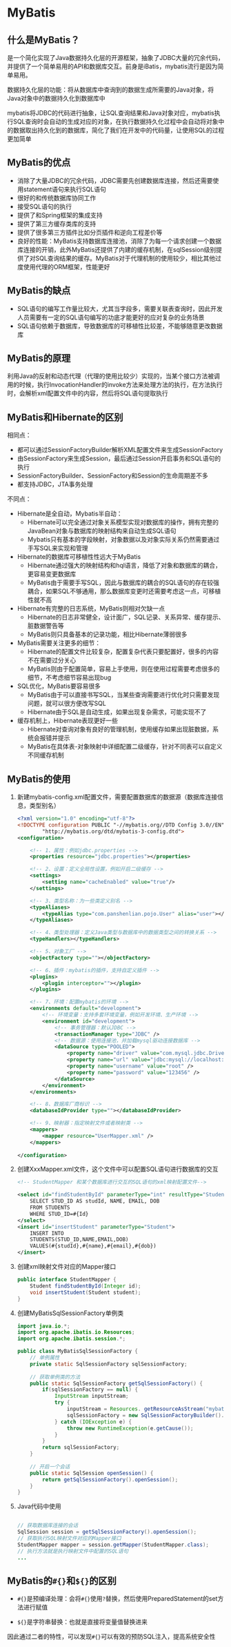# MyBatis

## 什么是MyBatis？

是一个简化实现了Java数据持久化层的开源框架，抽象了JDBC大量的冗余代码，并提供了一个简单易用的API和数据库交互。前身是iBatis，mybatis流行是因为简单易用。

数据持久化层的功能：将从数据库中查询到的数据生成所需要的Java对象，将Java对象中的数据持久化到数据库中

mybatis将JDBC的代码进行抽象，让SQL查询结果和Java对象对应，mybatis执行SQL查询时会自动的生成对应的对象，在执行数据持久化过程中会自动将对象中的数据取出持久化到的数据库，简化了我们在开发中的代码量，让使用SQL的过程更加简单

## MyBatis的优点

- 消除了大量JDBC的冗余代码，JDBC需要先创建数据库连接，然后还需要使用statement语句来执行SQL语句
- 很好的和传统数据库协同工作
- 接受SQL语句的执行
- 提供了和Spring框架的集成支持
- 提供了第三方缓存类库的支持
- 提供了很多第三方插件比如分页插件和逆向工程差价等
- 良好的性能：MyBatis支持数据库连接池，消除了为每一个请求创建一个数据库连接的开销，此外MyBatis还提供了内建的缓存机制，在sqlSession级别提供了对SQL查询结果的缓存。MyBatis对于代理机制的使用较少，相比其他过度使用代理的ORM框架，性能更好

## MyBatis的缺点

- SQL语句的编写工作量比较大，尤其当字段多，需要关联表查询时，因此开发人员需要有一定的SQL语句编写的功底才能更好的应对复杂的业务场景
- SQL语句依赖于数据库，导致数据库的可移植性比较差，不能够随意更改数据库

## MyBatis的原理

利用Java的反射和动态代理（代理的使用比较少）实现的，当某个接口方法被调用的时候，执行InvocationHandler的invoke方法来处理方法的执行，在方法执行时，会解析xml配置文件中的内容，然后将SQL语句提取执行

## MyBatis和Hibernate的区别

相同点：

- 都可以通过SessionFactoryBuilder解析XML配置文件来生成SessionFactory
- 由SessionFactory来生成Session，最后通过Session开启事务和SQL语句的执行
- SessionFactoryBuilder、SessionFactory和Session的生命周期差不多
- 都支持JDBC，JTA事务处理

不同点：

- Hibernate是全自动，Mybatis半自动：
  - Hibernate可以完全通过对象关系模型实现对数据库的操作，拥有完整的JavaBean对象与数据库的映射结构来自动生成SQL语句
  - Mybatis只有基本的字段映射，对象数据以及对象实际关系仍然需要通过手写SQL来实现和管理
- Hibernate的数据库可移植性性远大于MyBatis
  - Hibernate通过强大的映射结构和hql语言，降低了对象和数据库的耦合，更容易变更数据库
  - MyBatis由于需要手写SQL，因此与数据库的耦合的SQL语句的存在较强耦合，如果SQL不够通用，那么数据库变更时还需要考虑这一点，可移植性就不高
- Hibernate有完整的日志系统，MyBatis则相对欠缺一点
  - Hibernate的日志非常健全，设计面广，SQL记录、关系异常、缓存提示、脏数据警告等
  - MyBatis则只具备基本的记录功能，相比Hibernate薄弱很多
- MyBatis需要关注更多的细节：
  - Hibernate的配置文件比较复杂，配置复杂代表只要配置好，很多的内容不在需要过分关心
  - MyBatis则由于配置简单，容易上手使用，则在使用过程需要考虑很多的细节，不考虑细节容易出现bug
- SQL优化，MyBatis要容易很多
  - MyBatis由于可以直接书写SQL，当某些查询需要进行优化时只需要发现问题，就可以很方便改写SQL
  - Hibernate由于SQL是自动生成，如果出现复杂需求，可能实现不了
- 缓存机制上，Hibernate表现更好一些
  - Hibernate对查询对象有良好的管理机制，使用缓存如果出现脏数据，系统会报错并提示
  - MyBatis在具体表-对象映射中详细配置二级缓存，针对不同表可以自定义不同缓存机制



## MyBatis的使用

1. 新建mybatis-config.xml配置文件，需要配置数据库的数据源（数据库连接信息，类型别名）

   ```xml
   <?xml version="1.0" encoding="utf-8"?>
   <!DOCTYPE configuration PUBLIC "-//mybatis.org//DTD Config 3.0//EN"
           "http://mybatis.org/dtd/mybatis-3-config.dtd">
   <configuration>
   
       <!-- 1、属性：例如jdbc.properties -->
       <properties resource="jdbc.properties"></properties>
   
       <!-- 2、设置：定义全局性设置，例如开启二级缓存 -->
       <settings>
           <setting name="cacheEnabled" value="true"/>
       </settings>
   
       <!-- 3、类型名称：为一些类定义别名 -->
       <typeAliases>
           <typeAlias type="com.panshenlian.pojo.User" alias="user"></typeAlias>
       </typeAliases>
   
       <!-- 4、类型处理器：定义Java类型与数据库中的数据类型之间的转换关系 -->
       <typeHandlers></typeHandlers>
   
       <!-- 5、对象工厂 -->
       <objectFactory type=""></objectFactory>
   
       <!-- 6、插件：mybatis的插件，支持自定义插件 -->
       <plugins>
           <plugin interceptor=""></plugin>
       </plugins>
   
       <!-- 7、环境：配置mybatis的环境 -->
       <environments default="development">
           <!-- 环境变量：支持多套环境变量，例如开发环境、生产环境 -->
           <environment id="development">
               <!-- 事务管理器：默认JDBC -->
               <transactionManager type="JDBC" />
               <!-- 数据源：使用连接池，并加载mysql驱动连接数据库 -->
               <dataSource type="POOLED">
                   <property name="driver" value="com.mysql.jdbc.Driver" />
                   <property name="url" value="jdbc:mysql://localhost:3306/mybatis" />
                   <property name="username" value="root" />
                   <property name="password" value="123456" />
               </dataSource>
           </environment>
       </environments>
   
       <!-- 8、数据库厂商标识 -->
       <databaseIdProvider type=""></databaseIdProvider>
   
       <!-- 9、映射器：指定映射文件或者映射类 -->
       <mappers>
           <mapper resource="UserMapper.xml" />
       </mappers>
       
   </configuration>
   ```

2. 创建XxxMapper.xml文件，这个文件中可以配置SQL语句进行数据库的交互

   ```xml
   <!-- StudentMapper 和某个数据库进行交互的SQL语句的xml映射配置文件-->
   
   <select id="findStudentById" parameterType="int" resultType="Student"> 
       SELECT STUD_ID AS studId, NAME, EMAIL, DOB 
       FROM STUDENTS 
       WHERE STUD_ID=#{Id} 
   </select> 
   <insert id="insertStudent" parameterType="Student"> 
       INSERT INTO 
       STUDENTS(STUD_ID,NAME,EMAIL,DOB) 
       VALUES(#{studId},#{name},#{email},#{dob}) 
   </insert>
   ```

3. 创建xml映射文件对应的Mapper接口

   ```java
   public interface StudentMapper { 
       Student findStudentById(Integer id); 
       void insertStudent(Student student); 
   }
   ```

4. 创建MyBatisSqlSessionFactory单例类

   ```java
   import java.io.*; 
   import org.apache.ibatis.io.Resources; 
   import org.apache.ibatis.session.*; 
   
   public class MyBatisSqlSessionFactory { 
       // 单例属性
       private static SqlSessionFactory sqlSessionFactory; 
       
       // 获取单例类的方法
       public static SqlSessionFactory getSqlSessionFactory() { 
           if(sqlSessionFactory == null) { 
               InputStream inputStream; 
               try { 
                   inputStream = Resources. getResourceAsStream("mybatis-config.xml"); 
                   sqlSessionFactory = new SqlSessionFactoryBuilder().build(inputStream); 
               } catch (IOException e) { 
                   throw new RuntimeException(e.getCause());
               } 
           }
           return sqlSessionFactory; 
       } 
       
       // 开启一个会话
       public static SqlSession openSession() { 
           return getSqlSessionFactory().openSession(); 
       } 
   }
   ```

5. Java代码中使用

   ```java
   
   // 获取数据库连接的会话
   SqlSession session = getSqlSessionFactory().openSession();
   // 获取执行SQL映射文件对应的Mapper接口
   StudentMapper mapper = session.getMapper(StudentMapper.class);
   // 执行方法就是执行映射文件中配置的SQL语句
   ...
   ```

   

## MyBatis的`#{}`和`${}`的区别

- `#{}`是预编译处理：会将`#{}`使用`?`替换，然后使用PreparedStatement的set方法进行赋值

- `${}`是字符串替换：也就是直接将变量值替换进来

因此通过二者的特性，可以发现`#{}`可以有效的预防SQL注入，提高系统安全性

